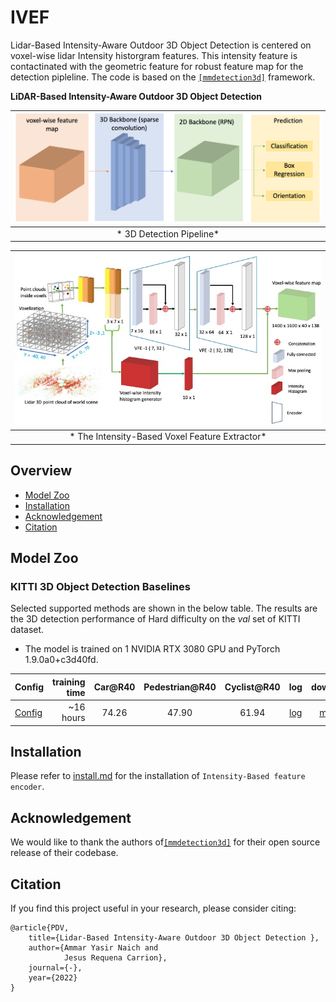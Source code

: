# IVEF
Lidar-Based Intensity-Aware Outdoor 3D Object Detection is centered on voxel-wise lidar Intensity historgram features. This intensity feature is contactinated with the geometric feature for robust feature map for the detection pipleline. 
The code is based on the [`[mmdetection3d]`](https:https://github.com/open-mmlab/mmdetection3d) framework. 
 


**LiDAR-Based Intensity-Aware Outdoor 3D Object Detection**


|![3D Detection pipeline diagram](doc/3ddetectpipline.png) |
|:--:|
| * 3D Detection Pipeline* |



|![Intensity-Based Voxel Feature Extractor](doc/intensity_vfe_encoder.jpeg) |
|:--:|
| * The Intensity-Based Voxel Feature Extractor* |




## Overview
- [Model Zoo](#model-zoo)
- [Installation](#Installation)
- [Acknowledgement](#acknowledgement)
- [Citation](#citation)



## Model Zoo

### KITTI 3D Object Detection Baselines
Selected supported methods are shown in the below table. The results are the 3D detection performance of Hard difficulty on the *val* set of KITTI dataset.
* The model is trained on 1 NVIDIA RTX 3080 GPU and PyTorch 1.9.0a0+c3d40fd.

|                                        Config | training time | Car@R40 | Pedestrian@R40 | Cyclist@R40  | log | download |
|---------------------------------------------|----------:|:-------:|:-------:|:-------:|:----:|:---------:|
| [Config]([https://drive.google.com/file/d/1iV94qwyPfMCrk_q18xwpQHEHnD00LHg8/view?usp=sharing](https://drive.google.com/file/d/1-07QAJD6pbLEoamdJpAywHnq2GlHcaYb/view?usp=drive_link)) |~16 hours| 74.26 | 47.90 | 61.94 | [log]([https://drive.google.com/file/d/1pOjS4S6YHOUdk93XdFVlm9fmF15qZp5q/view?usp=share_link](https://drive.google.com/file/d/1-07QAJD6pbLEoamdJpAywHnq2GlHcaYb/view?usp=drive_link)) | [model]([https://drive.google.com/file/d/1wP5hyyhzw9g0-1EmEBJB7PSOlo5OoRl8/view?usp=share_link](https://drive.google.com/file/d/1fVKxGmT0unPrqBrOEXvmj39TRhLX6oud/view?usp=drive_link)) |


## Installation
Please refer to [install.md](doc/install.md) for the installation of `Intensity-Based feature encoder`.

## Acknowledgement
We would like to thank the authors of[`[mmdetection3d]`](https:https://github.com/open-mmlab/mmdetection3d) for their open source release of their codebase.

## Citation
If you find this project useful in your research, please consider citing:
```
@article{PDV,
    title={Lidar-Based Intensity-Aware Outdoor 3D Object Detection },
    author={Ammar Yasir Naich and
            Jesus Requena Carrion},
    journal={-},
    year={2022}
}
```
